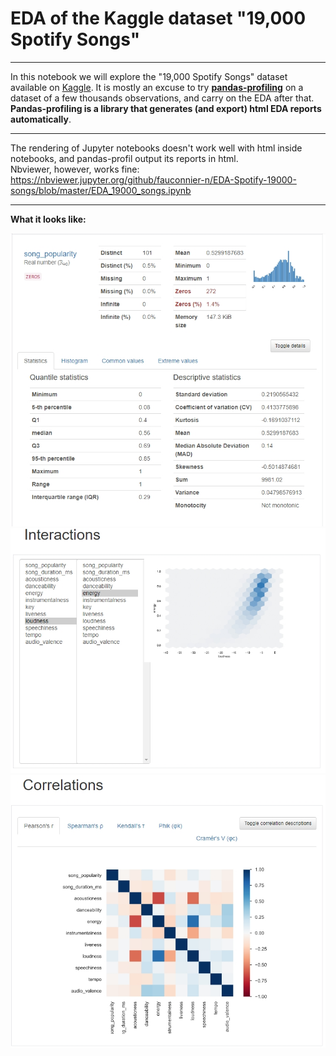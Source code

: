 # EDA of the Kaggle dataset "19,000 Spotify Songs"

 ***
In this notebook we will explore the "19,000 Spotify Songs" dataset available on [Kaggle](https://www.kaggle.com/edalrami/19000-spotify-songs).
It is mostly an excuse to try **[pandas-profiling](https://pandas-profiling.github.io/pandas-profiling/docs/)** on a dataset of a few thousands observations, and carry on the EDA after that. **Pandas-profiling is a library that generates (and export) html EDA reports automatically**. 

***

The rendering of Jupyter notebooks doesn't work well with html inside notebooks, and pandas-profil output its reports in html.  
Nbviewer, however, works fine:  
https://nbviewer.jupyter.org/github/fauconnier-n/EDA-Spotify-19000-songs/blob/master/EDA_19000_songs.ipynb

***


**What it looks like:**

![](prof1.jpg)
![](prof2.jpg)
![](prof3.jpg)
